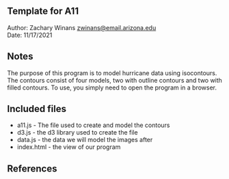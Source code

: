 Template for A11
------------

Author: Zachary Winans [zwinans@email.arizona.edu](mailto:zwinans@email.arizona.edu)  
Date: 11/17/2021


## Notes
The purpose of this program is to model hurricane data using isocontours. The contours consist of four models, two with outline contours
and two with filled contours. To use, you simply need to open the program in a browser.


## Included files

* a11.js - The file used to create and model the contours
* d3.js - the d3 library used to create the file
* data.js - the data we will model the images after
* index.html - the view of our program

## References


